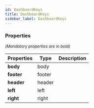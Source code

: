 ```yaml
---
id: DashboardKeys
title: DashboardKeys
sidebar_label: DashboardKeys
---
```




### Properties

<font size="2"><i>(Mandatory properties are in bold)</i></font>

| Properties | Type | Description |
| --------- | ---- | ----------- |
| **body** | body |  |
| **footer** | footer |  |
| **header** | header |  |
| **left** | left |  |
| **right** | right |  |
